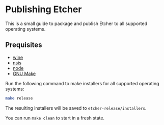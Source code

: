 Publishing Etcher
=================

This is a small guide to package and publish Etcher to all supported operating systems.

Prequisites
-----------

- [wine](https://www.winehq.org)
- [nsis](http://nsis.sourceforge.net/Main_Page)
- [node](https://nodejs.org)
- [GNU Make](https://www.gnu.org/software/make/)

Run the following command to make installers for all supported operating systems:

```sh
make release
```

The resulting installers will be saved to `etcher-release/installers`.

You can run `make clean` to start in a fresh state.
